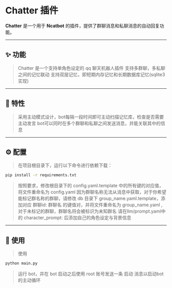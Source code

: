 # Chatter 插件

**Chatter** 是一个用于 **Ncatbot** 的插件，提供了群聊消息和私聊消息的自动回复功能。

---

## ✨ 功能

> Chatter 是一个支持单角色设定的 qq 聊天机器人插件
> 支持多群聊，多私聊之间的记忆联动
> 支持双层记忆，即短期内存记忆和长期数据库记忆(sqlite3实现)

---

## 🌟 特性

> 采用主动模式设计，bot每隔一段时间即可主动扫描记忆库，检查是否需要主动发言
> bot可以同时在多个群聊和私聊之间发送消息，并能关联其中的信息

---

## ⚙️ 配置

> 在项目根目录下，运行以下命令进行依赖下载：
```bash
pip install -r requirements.txt
```
> 按照要求，修改根目录下的 config.yaml.template 中的所有键的对应值，将文件重命名为 config.yaml
> 因为群聊名称无法从消息中获取，对于你希望能标记群名称的群聊，请修改 db 目录下 group_name.yaml.template，添加对应 群聊id: 群聊名 的键值对，并将文件重命名为 group_name.yaml ,对于未标记的群聊，群聊名将会被标识为未知群名
> 请在llm/prompt.yaml中的 character_prompt: 后添加自己的角色设定与背景信息

---

## 🚀 使用

> 使用
```bash
python main.py
```
> 运行 bot，并在 bot 启动之后使用 root 账号发送一条 启动 消息以启动bot的主动循环
